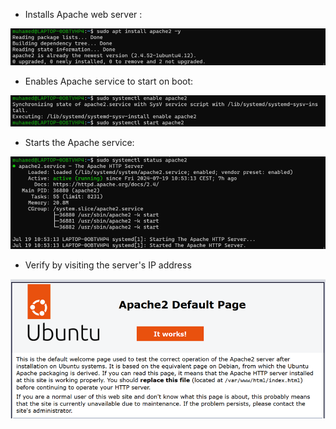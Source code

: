 

- Installs Apache web server :
 
![screenshot1](screenshots/Picture1.png)

 - Enables Apache service to start on boot: 

![screenshot1](screenshots/Picture2.png)


 - Starts the Apache service: 
 
 ![screenshot1](screenshots/Picture3.png)
 

 - Verify by visiting the server's IP address

 ![screenshot1](screenshots/Picture4.png)

